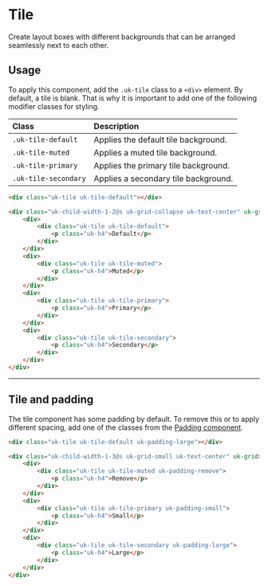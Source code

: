 # Tile

<p class="uk-text-lead">Create layout boxes with different backgrounds that can be arranged seamlessly next to each other.</p>

## Usage

To apply this component, add the `.uk-tile` class to a `<div>` element. By default, a tile is blank. That is why it is important to add one of the following modifier classes for styling.

| Class                | Description                          |
|:---------------------|:-------------------------------------|
| `.uk-tile-default`   | Applies the default tile background. |
| `.uk-tile-muted`     | Applies a muted tile background.     |
| `.uk-tile-primary`   | Applies the primary tile background. |
| `.uk-tile-secondary` | Applies a secondary tile background. |

```html
<div class="uk-tile uk-tile-default"></div>
```

```html
<div class="uk-child-width-1-2@s uk-grid-collapse uk-text-center" uk-grid>
    <div>
        <div class="uk-tile uk-tile-default">
            <p class="uk-h4">Default</p>
        </div>
    </div>
    <div>
        <div class="uk-tile uk-tile-muted">
            <p class="uk-h4">Muted</p>
        </div>
    </div>
    <div>
        <div class="uk-tile uk-tile-primary">
            <p class="uk-h4">Primary</p>
        </div>
    </div>
    <div>
        <div class="uk-tile uk-tile-secondary">
            <p class="uk-h4">Secondary</p>
        </div>
    </div>
</div>
```

***

## Tile and padding

The tile component has some padding by default. To remove this or to apply different spacing, add one of the classes from the [Padding component](padding.md).

```html
<div class="uk-tile uk-tile-default uk-padding-large"></div>
```

```html
<div class="uk-child-width-1-3@s uk-grid-small uk-text-center" uk-grid>
    <div>
        <div class="uk-tile uk-tile-muted uk-padding-remove">
            <p class="uk-h4">Remove</p>
        </div>
    </div>
    <div>
        <div class="uk-tile uk-tile-primary uk-padding-small">
            <p class="uk-h4">Small</p>
        </div>
    </div>
    <div>
        <div class="uk-tile uk-tile-secondary uk-padding-large">
            <p class="uk-h4">Large</p>
        </div>
    </div>
</div>
```
